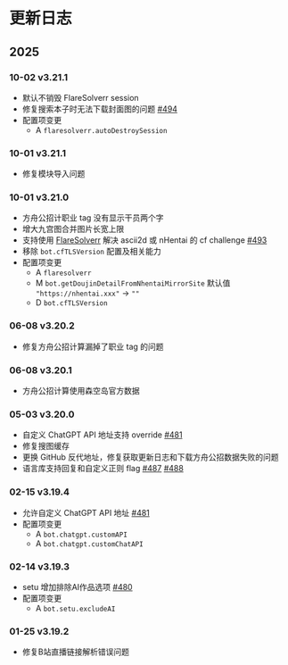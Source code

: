 # 更新日志

## 2025

### 10-02 v3.21.1

- 默认不销毁 FlareSolverr session
- 修复搜索本子时无法下载封面图的问题 [#494](../../issues/494)
- 配置项变更
  - A `flaresolverr.autoDestroySession`

### 10-01 v3.21.1

- 修复模块导入问题

### 10-01 v3.21.0

- 方舟公招计职业 tag 没有显示干员两个字
- 增大九宫图合并图片长宽上限
- 支持使用 [FlareSolverr](https://github.com/FlareSolverr/FlareSolverr) 解决 ascii2d 或 nHentai 的 cf challenge [#493](../../issues/493)
- 移除 `bot.cfTLSVersion` 配置及相关能力
- 配置项变更
  - A `flaresolverr`
  - M `bot.getDoujinDetailFromNhentaiMirrorSite` 默认值 `"https://nhentai.xxx"` -> `""`
  - D `bot.cfTLSVersion`

### 06-08 v3.20.2

- 修复方舟公招计算漏掉了职业 tag 的问题

### 06-08 v3.20.1

- 方舟公招计算使用森空岛官方数据

### 05-03 v3.20.0

- 自定义 ChatGPT API 地址支持 override [#481](../../issues/481)
- 修复搜图缓存
- 更换 GitHub 反代地址，修复获取更新日志和下载方舟公招数据失败的问题
- 语言库支持回复和自定义正则 flag [#487](../../issues/487) [#488](../../issues/488)

### 02-15 v3.19.4

- 允许自定义 ChatGPT API 地址 [#481](../../issues/481)
- 配置项变更
  - A `bot.chatgpt.customAPI`
  - A `bot.chatgpt.customChatAPI`

### 02-14 v3.19.3

- setu 增加排除AI作品选项 [#480](../../issues/480)
- 配置项变更
  - A `bot.setu.excludeAI`

### 01-25 v3.19.2

- 修复B站直播链接解析错误问题
